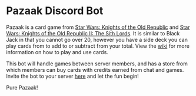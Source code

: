 # Pazaak Discord Bot

Pazaak is a card game from [Star Wars: Knights of the Old Republic](https://starwars.fandom.com/wiki/Star_Wars:_Knights_of_the_Old_Republic) and [Star Wars: Knights of 
the Old Republic II: The Sith Lords](https://starwars.fandom.com/wiki/Star_Wars:_Knights_of_the_Old_Republic_II:_The_Sith_Lords). It is similar to Black Jack in that you 
cannot go over 20, however you have a side deck you can play cards from to add to or subtract from your total. View the [wiki](https://starwars.fandom.com/wiki/Pazaak/Legends) 
for more information on how to play and use cards.

This bot will handle games between server members, and has a store from which members can buy cards with credits earned from chat and games. Invite the bot to your server 
[here](https://discord.com/oauth2/authorize?client_id=854109462973120513&permissions=2416966768&scope=guilds%20bot%20applications.commands) and let the fun begin! 

Pure Pazaak!